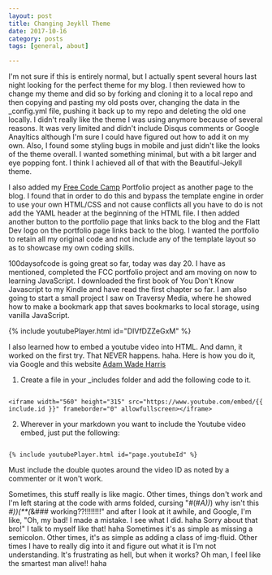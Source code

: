 ```yaml
---
layout: post
title: Changing Jeykll Theme
date: 2017-10-16
category: posts
tags: [general, about]

---
```


I'm not sure if this is entirely normal, but I actually spent several hours last night looking for the perfect theme for my blog. I then reviewed how to change my theme and did so by forking and cloning it to a local repo and then copying and pasting my old posts over, changing the data in the _config.yml file, pushing it back up to my repo and deleting the old one locally. I didn't really like the theme I was using anymore because of several reasons. It was very limited and didn't include Disqus comments or Google Anayltics although I'm sure I could have figured out how to add it on my own. Also, I found some styling bugs in mobile and just didn't like the looks of the theme overall. I wanted something minimal, but with a bit larger and eye popping font. I think I achieved all of that with the Beautiful-Jekyll theme. 

I also added my [Free Code Camp](http://www.freecodecamp) Portfolio project as another page to the blog. I found that in order to do this and bypass the template engine in order to use your own HTML/CSS and not cause conflicts all you have to do is not add the YAML header at the beginning of the HTML file. I then added another button to the portfolio page that links back to the blog and the Flatt Dev logo on the portfolio page links back to the blog. I wanted the portfolio to retain all my original code and not include any of the template layout so as to showcase my own coding skills. 

100daysofcode is going great so far, today was day 20. I have as mentioned, completed the FCC portfolio project and am moving on now to learning JavaScript. I downloaded the first book of You Don't Know Javascript to my Kindle and have read the first chapter so far. I am also going to start a small project I saw on Traversy Media, where he showed how to make a bookmark app that saves bookmarks to local storage, using vanilla JavaScript. 

{% include youtubePlayer.html id="DIVfDZZeGxM" %}

I also learned how to embed a youtube video into HTML. And damn, it worked on the first try. That NEVER happens. haha. Here is how you do it, via Google and this website [Adam Wade Harris](http://www.adamwadeharris.com/how-to-easily-embed-youtube-videos-in-jekyll-sites-without-a-plugin/)

1. Create a file in your _includes folder and add the following code to it.     

```

<iframe width="560" height="315" src="https://www.youtube.com/embed/{{ include.id }}" frameborder="0" allowfullscreen></iframe>

```         
          
     

       




2. Wherever in your markdown you want to include the Youtube video embed, just put the following:    

```

{% include youtubePlayer.html id="page.youtubeId" %}

```

Must include the double quotes around the video ID as noted by a commenter or it won't work. 

Sometimes, this stuff really is like magic. Other times, things don't work and I'm left staring at the code with arms folded, cursing "#(#*A))*) why isn't this *#))(**(*&### working??!!!!!!!!" and after I look at it awhile, and Google, I'm like, "Oh, my bad! I made a mistake. I see what I did. haha Sorry about that bro!" I talk to myself like that! haha Sometimes it's as simple as missing a semicolon. Other times, it's as simple as adding a class of img-fluid. Other times I have to really dig into it and figure out what it is I'm not understanding. It's frustrating as hell, but when it works? Oh man, I feel like the smartest man alive!! haha





